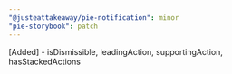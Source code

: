 ```yaml
---
"@justeattakeaway/pie-notification": minor
"pie-storybook": patch
---
```


[Added] - isDismissible, leadingAction, supportingAction, hasStackedActions
